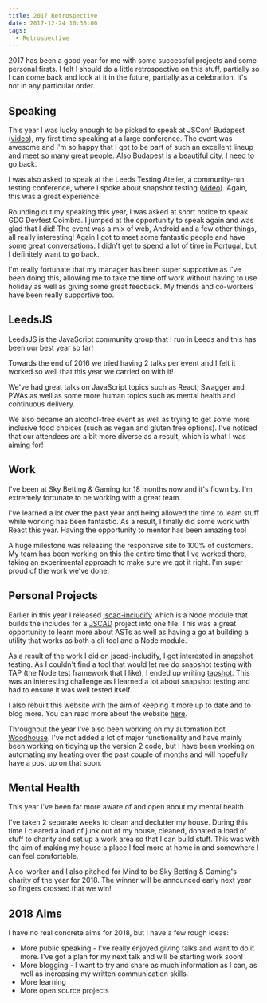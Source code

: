 ```yaml
---
title: 2017 Retrospective
date: 2017-12-24 10:30:00
tags:
  - Retrospective
---
```


2017 has been a good year for me with some successful projects and some personal firsts. I felt I should do a little retrospective on this stuff, partially so I can come back and look at it in the future, partially as a celebration. It's not in any particular order.

<!-- excerpt -->

## Speaking

This year I was lucky enough to be picked to speak at JSConf Budapest ([video](https://www.youtube.com/watch?v=dAqKa3waNx8)), my first time speaking at a large conference. The event was awesome and I'm so happy that I got to be part of such an excellent lineup and meet so many great people. Also Budapest is a beautiful city, I need to go back.

I was also asked to speak at the Leeds Testing Atelier, a community-run testing conference, where I spoke about snapshot testing ([video](https://www.youtube.com/watch?v=uzfydKkSAuc)). Again, this was a great experience!

Rounding out my speaking this year, I was asked at short notice to speak GDG Devfest Coimbra. I jumped at the opportunity to speak again and was glad that I did! The event was a mix of web, Android and a few other things, all really interesting! Again I got to meet some fantastic people and have some great conversations. I didn't get to spend a lot of time in Portugal, but I definitely want to go back.

I'm really fortunate that my manager has been super supportive as I've been doing this, allowing me to take the time off work without having to use holiday as well as giving some great feedback. My friends and co-workers have been really supportive too.

## LeedsJS

LeedsJS is the JavaScript community group that I run in Leeds and this has been our best year so far!

Towards the end of 2016 we tried having 2 talks per event and I felt it worked so well that this year we carried on with it!

We've had great talks on JavaScript topics such as React, Swagger and PWAs as well as some more human topics such as mental health and continuous delivery.

We also became an alcohol-free event as well as trying to get some more inclusive food choices (such as vegan and gluten free options). I've noticed that our attendees are a bit more diverse as a result, which is what I was aiming for!

## Work

I've been at Sky Betting & Gaming for 18 months now and it's flown by. I'm extremely fortunate to be working with a great team.

I've learned a lot over the past year and being allowed the time to learn stuff while working has been fantastic. As a result, I finally did some work with React this year. Having the opportunity to mentor has been amazing too!

A huge milestone was releasing the responsive site to 100% of customers. My team has been working on this the entire time that I've worked there, taking an experimental approach to make sure we got it right. I'm super proud of the work we've done.

## Personal Projects

Earlier in this year I released [jscad-includify](https://github.com/codefoodpixels/jscad-includify) which is a Node module that builds the includes for a [JSCAD](https://openjscad.org/) project into one file. This was a great opportunity to learn more about ASTs as well as having a go at building a utility that works as both a cli tool and a Node module.

As a result of the work I did on jscad-includify, I got interested in snapshot testing. As I couldn't find a tool that would let me do snapshot testing with TAP (the Node test framework that I like), I ended up writing [tapshot](https://github.com/codefoodpixels/tapshot). This was an interesting challenge as I learned a lot about snapshot testing and had to ensure it was well tested itself.

I also rebuilt this website with the aim of keeping it more up to date and to blog more. You can read more about the website [here](/blog/2017/11/12/New-Website/).

Throughout the year I've also been working on my automation bot [Woodhouse](https://github.com/Woodhouse). I've not added a lot of major functionality and have mainly been working on tidying up the version 2 code, but I have been working on automating my heating over the past couple of months and will hopefully have a post up on that soon.

## Mental Health

This year I've been far more aware of and open about my mental health.

I've taken 2 separate weeks to clean and declutter my house. During this time I cleared a load of junk out of my house, cleaned, donated a load of stuff to charity and set up a work area so that I can build stuff. This was with the aim of making my house a place I feel more at home in and somewhere I can feel comfortable.

A co-worker and I also pitched for Mind to be Sky Betting & Gaming's charity of the year for 2018. The winner will be announced early next year so fingers crossed that we win!

## 2018 Aims

I have no real concrete aims for 2018, but I have a few rough ideas:

- More public speaking - I've really enjoyed giving talks and want to do it more. I've got a plan for my next talk and will be starting work soon!
- More blogging - I want to try and share as much information as I can, as well as increasing my written communication skills.
- More learning
- More open source projects
